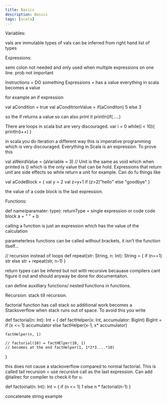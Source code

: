 ```yaml
---
title: Basics
description: Basics
tags: [scala]
---
```


Variables:

vals are immutable
types of vals can be inferred from right hand
list of types

Expressions:

semi colon not needed and only used when multiple expressions on one line. prob not important

Instructions = DO something
Expressions = has a value everything in scala becomes a value

for example an if expression

val aCondition = true
val aConditrionValue = if(aConditon) 5 else 3

so the if returns a value so can also print it println(if(.....)

There are loops in scala but are very discouraged.
var i = 0
while(i < 10){
    println(i++)
}

in scala you do iteration a different way this is imperative programming which is very discouraged. Everything in Scala is an expression. To prove this

val aWeirdValue = (aVariable = 3) // Unit is the same as void which when printed is () which is the only value that can be hold.
Expressions that return unit are side effects so while return a unit for example. Can do fu things like

val aCodeBlock = {
    val y = 2
    val z=y+1
    if (z>2)"hello" else "goodbye"
}

the value of a code block is the last expression.

Functions:

def name(paramater: type): returnType = single expression or code code block
    a + " " + b

calling a function is just an expression which has the value of the calculation

parameterless functions can be called without brackets, it isn't the function itself...

// recursion instead of loops
def repeat(str: String, n: Int): String = {
    if (n==1) str
    else str + repeat(str, n-1)
}

return types can be infered but not with recursive becauase compilers cant figure it out  and should anyway be done for documentaiton.

can define auxilliary functions/ nested functions in functions.

Recursion:
stack till recursion.

factorial function has call stack so additional work becomes a Stackoverflow when stack runs out of space. To avoid this you write

def factorial(n: Int): Int = {
    def factHelper(x: Int, accumulator: BigInt) BigInt =
        if (x <= 1) accumulator
        else factHelper(x-1, x* accumulator)

    factHelper(n, 1)

    // factorial(10) = factHElper(10, 1)
    // becomes at the end factHelper(1, 1*2*3....*10)
}

this does not cause a stackoverflow compared to normal factorial. This is called tail recursion = use recursive call as the last expression. Can add @tailrec for compiler to check it for u.

def factoirial(n: Int): Int = {
    if (n <= 1) 1
    else n * factorial(n-1)
}

concatenate string example
